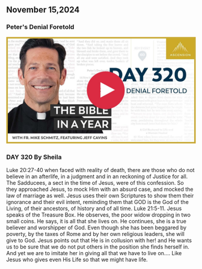 ## November 15,2024

### Peter's Denial Foretold

[![Peter's Denial Foretold](https://raw.githubusercontent.com/linusjf/BIAY/main/November/jpgs/Day320.jpg)](https://youtu.be/E2aBWeSFZkg "Peter's Denial Foretold")

### DAY 320 By Sheila

Luke 20:27-40   when faced with reality of death, there are those who do not believe in an afterlife, in a judgment and in an reckoning of Justice for all. The Sadducees, a sect in the time of Jesus, were of this confession.
So they approached Jesus, to mock Him with an absurd case, and mocked the law of marriage as well. Jesus uses their own Scriptures to show them their ignorance and their evil intent, reminding them that GOD is the God of the Living, of their ancestors, of history and of all time.
Luke 21:5-11.  Jesus speaks of the Treasure Box. He observes, the poor widow dropping in two small coins. He says, it is all that she lives on. He continues, she is a true believer and worshipper of God. Even though she has been beggared by poverty, by the taxes of Rome and by her own religious leaders, she will give to God.
Jesus points out that He is in collusion with her!  and He wants us to be sure that we do not put others in the position she finds herself in. And yet we are to imitate her in giving all that we have to live on.... Like Jesus who gives even His Life so that we might have life.

